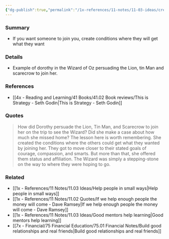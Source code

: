 ```yaml
---
{"dg-publish":true,"permalink":"/1x-references/11-notes/11-03-ideas/create-conditions-that-will-get-people-what-they-want-in-order-to-persuade-them-to-join-you/","title":"Create conditions that will get people what they want in order to persuade them to join you","created":"2025-04-07T11:42:34.549+03:00","updated":"2025-04-10T10:34:49.121+03:00"}
---
```



### Summary
- If you want someone to join you, create conditions where they will get what they want

### Details
- Example of dorothy in the Wizard of Oz persuading the Lion, tin Man and scarecrow to join her.

### References
- [[4x - Reading and Learning/41 Books/41.02 Book reviews/This is Strategy - Seth Godin\|This is Strategy - Seth Godin]]

### Quotes
> How did Dorothy persuade the Lion, Tin Man, and Scarecrow to join her on the trip to see the Wizard? Did she make a case about how much she missed home?
> The lesson here is worth remembering. She created the conditions where the others could get what they wanted by joining her.
> They got to move closer to their stated goals of courage, compassion, and smarts. But more than that, she offered them status and affiliation.
> The Wizard was simply a stepping-stone on the way to where they were hoping to go.

### Related
- [[1x - References/11 Notes/11.03 Ideas/Help people in small ways\|Help people in small ways]]
- [[1x - References/11 Notes/11.02 Quotes/If we help enough people the money will come - Dave Ramsey\|If we help enough people the money will come - Dave Ramsey]]
- [[1x - References/11 Notes/11.03 Ideas/Good mentors help learning\|Good mentors help learning]]
- [[7x - Financial/75 Financial Education/75.01 Financial Notes/Build good relationships and real friends\|Build good relationships and real friends]]